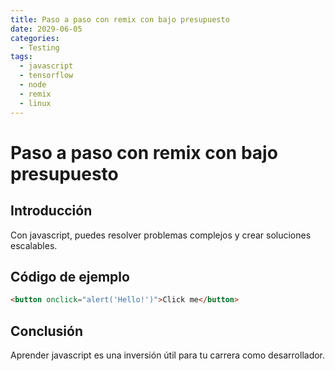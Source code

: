 ```yaml
---
title: Paso a paso con remix con bajo presupuesto
date: 2029-06-05
categories:
  - Testing
tags:
  - javascript
  - tensorflow
  - node
  - remix
  - linux
---
```


# Paso a paso con remix con bajo presupuesto

## Introducción

Con javascript, puedes resolver problemas complejos y crear soluciones escalables.

## Código de ejemplo

```html
<button onclick="alert('Hello!')">Click me</button>
```

## Conclusión

Aprender javascript es una inversión útil para tu carrera como desarrollador.
